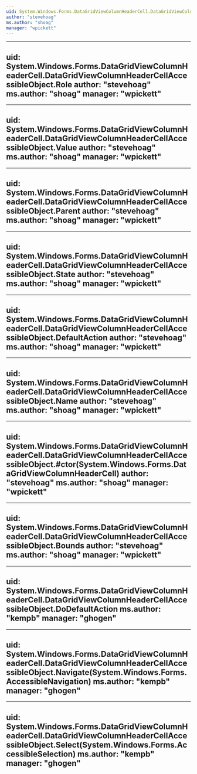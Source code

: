 ```yaml
---
uid: System.Windows.Forms.DataGridViewColumnHeaderCell.DataGridViewColumnHeaderCellAccessibleObject
author: "stevehoag"
ms.author: "shoag"
manager: "wpickett"
---
```


---
uid: System.Windows.Forms.DataGridViewColumnHeaderCell.DataGridViewColumnHeaderCellAccessibleObject.Role
author: "stevehoag"
ms.author: "shoag"
manager: "wpickett"
---

---
uid: System.Windows.Forms.DataGridViewColumnHeaderCell.DataGridViewColumnHeaderCellAccessibleObject.Value
author: "stevehoag"
ms.author: "shoag"
manager: "wpickett"
---

---
uid: System.Windows.Forms.DataGridViewColumnHeaderCell.DataGridViewColumnHeaderCellAccessibleObject.Parent
author: "stevehoag"
ms.author: "shoag"
manager: "wpickett"
---

---
uid: System.Windows.Forms.DataGridViewColumnHeaderCell.DataGridViewColumnHeaderCellAccessibleObject.State
author: "stevehoag"
ms.author: "shoag"
manager: "wpickett"
---

---
uid: System.Windows.Forms.DataGridViewColumnHeaderCell.DataGridViewColumnHeaderCellAccessibleObject.DefaultAction
author: "stevehoag"
ms.author: "shoag"
manager: "wpickett"
---

---
uid: System.Windows.Forms.DataGridViewColumnHeaderCell.DataGridViewColumnHeaderCellAccessibleObject.Name
author: "stevehoag"
ms.author: "shoag"
manager: "wpickett"
---

---
uid: System.Windows.Forms.DataGridViewColumnHeaderCell.DataGridViewColumnHeaderCellAccessibleObject.#ctor(System.Windows.Forms.DataGridViewColumnHeaderCell)
author: "stevehoag"
ms.author: "shoag"
manager: "wpickett"
---

---
uid: System.Windows.Forms.DataGridViewColumnHeaderCell.DataGridViewColumnHeaderCellAccessibleObject.Bounds
author: "stevehoag"
ms.author: "shoag"
manager: "wpickett"
---

---
uid: System.Windows.Forms.DataGridViewColumnHeaderCell.DataGridViewColumnHeaderCellAccessibleObject.DoDefaultAction
ms.author: "kempb"
manager: "ghogen"
---

---
uid: System.Windows.Forms.DataGridViewColumnHeaderCell.DataGridViewColumnHeaderCellAccessibleObject.Navigate(System.Windows.Forms.AccessibleNavigation)
ms.author: "kempb"
manager: "ghogen"
---

---
uid: System.Windows.Forms.DataGridViewColumnHeaderCell.DataGridViewColumnHeaderCellAccessibleObject.Select(System.Windows.Forms.AccessibleSelection)
ms.author: "kempb"
manager: "ghogen"
---
